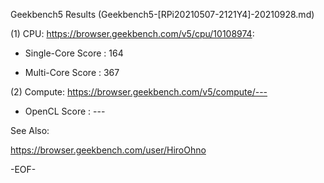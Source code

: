 
Geekbench5 Results (Geekbench5-[RPi20210507-2121Y4]-20210928.md)

(1) CPU: https://browser.geekbench.com/v5/cpu/10108974:

* Single-Core Score : 164

* Multi-Core Score  : 367

(2) Compute: https://browser.geekbench.com/v5/compute/---

* OpenCL Score : ---

See Also:

https://browser.geekbench.com/user/HiroOhno

-EOF-

